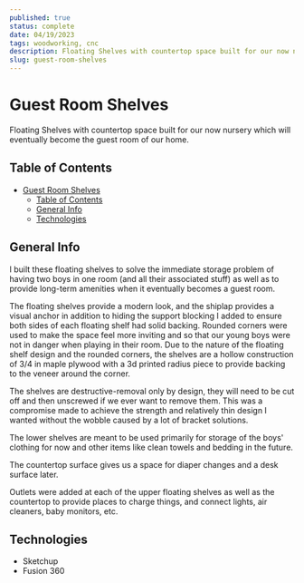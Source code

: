 ```yaml
---
published: true
status: complete
date: 04/19/2023
tags: woodworking, cnc
description: Floating Shelves with countertop space built for our now nursery which will eventually become the guest room of our home.
slug: guest-room-shelves
---
```


# Guest Room Shelves

Floating Shelves with countertop space built for our now nursery which will eventually become the guest room of our home.

## Table of Contents

- [Guest Room Shelves](#guest-room-shelves)
  - [Table of Contents](#table-of-contents)
  - [General Info](#general-info)
  - [Technologies](#technologies)

## General Info

I built these floating shelves to solve the immediate storage problem of having two boys in one room (and all their associated stuff) as well as to provide long-term amenities when it eventually becomes a guest room.

The floating shelves provide a modern look, and the shiplap provides a visual anchor in addition to hiding the support blocking I added to ensure both sides of each floating shelf had solid backing. Rounded corners were used to make the space feel more inviting and so that our young boys were not in danger when playing in their room. Due to the nature of the floating shelf design and the rounded corners, the shelves are a hollow construction of 3/4 in maple plywood with a 3d printed radius piece to provide backing to the veneer around the corner.

The shelves are destructive-removal only by design, they will need to be cut off and then unscrewed if we ever want to remove them. This was a compromise made to achieve the strength and relatively thin design I wanted without the wobble caused by a lot of bracket solutions.

The lower shelves are meant to be used primarily for storage of the boys' clothing for now and other items like clean towels and bedding in the future.

The countertop surface gives us a space for diaper changes and a desk surface later.

Outlets were added at each of the upper floating shelves as well as the countertop to provide places to charge things, and connect lights, air cleaners, baby monitors, etc.

## Technologies

- Sketchup
- Fusion 360
